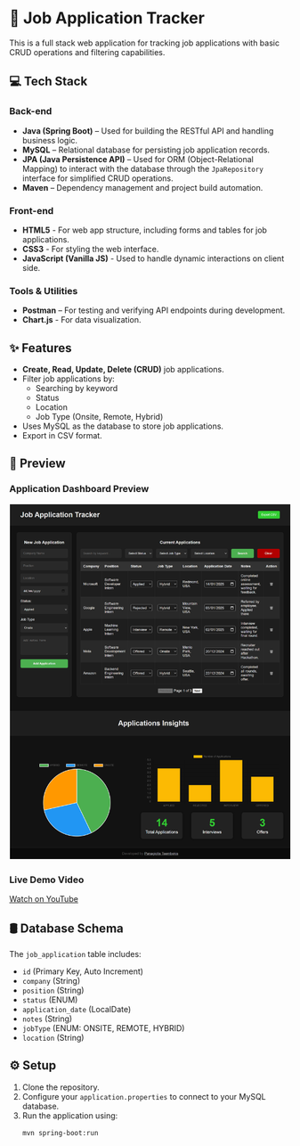 # 💼 Job Application Tracker

This is a full stack web application for tracking job applications with basic CRUD operations and filtering capabilities.

## 💻 Tech Stack
### Back-end
- **Java (Spring Boot)** – Used for building the RESTful API and handling business logic.
- **MySQL** – Relational database for persisting job application records.
- **JPA (Java Persistence API)** – Used for ORM (Object-Relational Mapping) to interact with the database through the `JpaRepository` interface for simplified CRUD operations.
- **Maven** – Dependency management and project build automation.

### Front-end
- **HTML5** - For web app structure, including forms and tables for job applications.
- **CSS3** - For styling the web interface.
- **JavaScript (Vanilla JS)** - Used to handle dynamic interactions on client side.

### Tools & Utilities
- **Postman** – For testing and verifying API endpoints during development.
- **Chart.js** - For data visualization.

## ✨ Features
- **Create, Read, Update, Delete (CRUD)** job applications.
- Filter job applications by:
  - Searching by keyword
  - Status
  - Location
  - Job Type (Onsite, Remote, Hybrid)
- Uses MySQL as the database to store job applications.
- Export in CSV format.

## 👀 Preview

### Application Dashboard Preview
<img src="./fontend/assets/full-page-preview.png" alt="Application Tracker Preview" style="width:600px; border: 0.5px solid white;">

### Live Demo Video
[Watch on YouTube](https://www.youtube.com/watch?v=RFmE6xdIeuE&ab_channel=PanagiotisTsembekis)


## 🛢 Database Schema
The `job_application` table includes:
- `id` (Primary Key, Auto Increment)
- `company` (String)
- `position` (String)
- `status` (ENUM)
- `application_date` (LocalDate)
- `notes` (String)
- `jobType` (ENUM: ONSITE, REMOTE, HYBRID)
- `location` (String)

## ⚙️ Setup
1. Clone the repository.
2. Configure your `application.properties` to connect to your MySQL database.
3. Run the application using:
   ```bash
   mvn spring-boot:run
   ```
